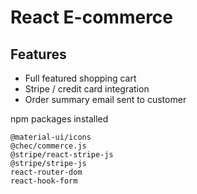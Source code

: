 

# React E-commerce

## Features
* Full featured shopping cart
* Stripe / credit card integration
* Order summary email sent to customer

npm packages installed
```
@material-ui/icons
@chec/commerce.js
@stripe/react-stripe-js
@stripe/stripe-js
react-router-dom
react-hook-form
```

